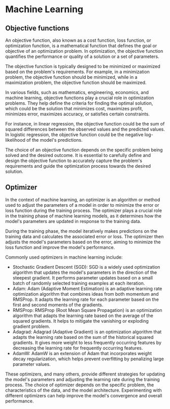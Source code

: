 # Machine Learning

## Objective functions
An objective function, also known as a cost function, loss function, or optimization function, is a mathematical function that defines the goal or objective of an optimization problem. In optimization, the objective function quantifies the performance or quality of a solution or a set of parameters.

The objective function is typically designed to be minimized or maximized based on the problem's requirements. For example, in a minimization problem, the objective function should be minimized, while in a maximization problem, the objective function should be maximized.

In various fields, such as mathematics, engineering, economics, and machine learning, objective functions play a crucial role in optimization problems. They help define the criteria for finding the optimal solution, which could be the solution that minimizes cost, maximizes profit, minimizes error, maximizes accuracy, or satisfies certain constraints.

For instance, in linear regression, the objective function could be the sum of squared differences between the observed values and the predicted values. In logistic regression, the objective function could be the negative log-likelihood of the model's predictions.

The choice of an objective function depends on the specific problem being solved and the desired outcome. It is essential to carefully define and design the objective function to accurately capture the problem's requirements and guide the optimization process towards the desired solution.

## Optimizer
In the context of machine learning, an optimizer is an algorithm or method used to adjust the parameters of a model in order to minimize the error or loss function during the training process. The optimizer plays a crucial role in the training phase of machine learning models, as it determines how the model's parameters are updated in response to the training data.

During the training phase, the model iteratively makes predictions on the training data and calculates the associated error or loss. The optimizer then adjusts the model's parameters based on the error, aiming to minimize the loss function and improve the model's performance.

Commonly used optimizers in machine learning include:
- Stochastic Gradient Descent (SGD): SGD is a widely used optimization algorithm that updates the model's parameters in the direction of the steepest gradient. It performs parameter updates based on a small batch of randomly selected training examples at each iteration.
- Adam: Adam (Adaptive Moment Estimation) is an adaptive learning rate optimization algorithm that combines ideas from both momentum and RMSProp. It adapts the learning rate for each parameter based on the first and second moments of the gradients.
- RMSProp: RMSProp (Root Mean Square Propagation) is an optimization algorithm that adapts the learning rate based on the average of the squared gradients. It helps to mitigate the vanishing or exploding gradient problem.
- Adagrad: Adagrad (Adaptive Gradient) is an optimization algorithm that adapts the learning rate based on the sum of the historical squared gradients. It gives more weight to less frequently occurring features by decreasing the learning rate for frequently occurring features.
- AdamW: AdamW is an extension of Adam that incorporates weight decay regularization, which helps prevent overfitting by penalizing large parameter values.
  
These optimizers, and many others, provide different strategies for updating the model's parameters and adjusting the learning rate during the training process. The choice of optimizer depends on the specific problem, the characteristics of the data, and the model architecture. Experimenting with different optimizers can help improve the model's convergence and overall performance.
